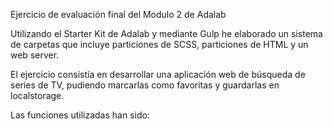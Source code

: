 Ejercicio de evaluación final del Modulo 2 de Adalab

Utilizando el Starter Kit de Adalab y mediante Gulp he elaborado un sistema de carpetas que incluye particiones de SCSS, particiones de HTML y un web server.

El ejercicio consistía en desarrollar una aplicación web de búsqueda de series de TV, pudiendo marcarlas como favoritas y guardarlas en localstorage.

Las funciones utilizadas han sido: 
